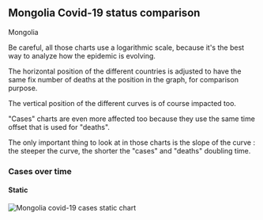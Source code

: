 ## Mongolia Covid-19 status comparison 

Mongolia



Be careful, all those charts use a logarithmic scale, because it's the best way to analyze how the epidemic is evolving.
 
The horizontal position of the different countries is adjusted to have the same fix number of deaths at the position in the graph, for comparison purpose.

The vertical position of the different curves is of course impacted too.

"Cases" charts are even more affected too because they use the same time offset that is used for "deaths".

The only important thing to look at in those charts is the slope of the curve : the steeper the curve, the shorter the "cases" and "deaths" doubling time.



 
### Cases over time
 
#### Static
![Mongolia covid-19 cases static chart](https://raw.githubusercontent.com/madlag/coronavirus_study/master/notebooks/graphs/2020-03-20/countries/Mongolia/2020-03-20_Mongolia_deaths.png "Mongolia covid-19 cases static chart")   

